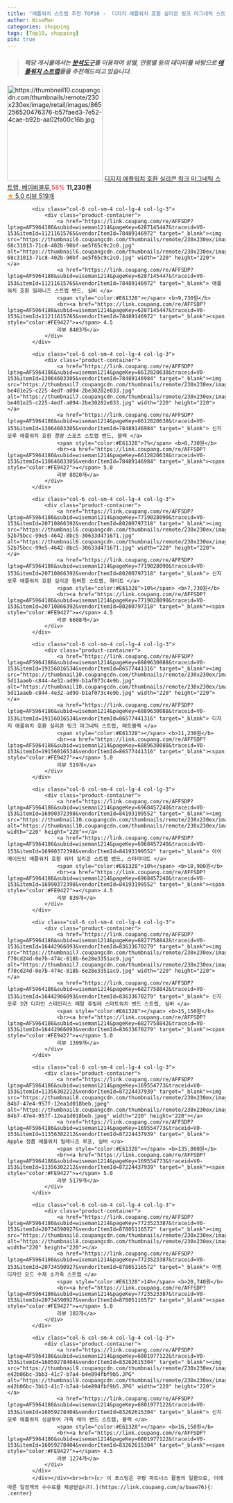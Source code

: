```yaml
---
title: "애플워치 스트랩 추천 TOP10 -  디지지 애플워치 호환 실리콘 링크 마그네틱 스트랩, 베이비블루 "
author: WiseMan
categories: shopping
tags: [Top10, shopping]
pin: true
---
```


> ##### 해당 게시물에서는 [**분석도구**](https://itemscout.io/)를 이용하여 **성별**, **연령별** 등의 데이터를 바탕으로 [**애플워치 스트랩**](https://link.coupang.com/a/baae76)들을 추천해드리고 있습니다.
<div class="container"><div class="row">
            <div class="col-6 col-sm-4 col-lg-4 col-lg-3">
                <div class="product-container">
                    <a href="https://link.coupang.com/re/AFFSDP?lptag=AF5964186&subid=wiseman1214&pageKey=6889630088&traceid=V0-153&itemId=18590155162&vendorItemId=86577441146" target="_blank"><img src="https://thumbnail10.coupangcdn.com/thumbnails/remote/230x230ex/image/retail/images/865256520476376-b57faed3-7e52-4cae-b92b-aa02fa00c16b.jpg" alt="https://thumbnail10.coupangcdn.com/thumbnails/remote/230x230ex/image/retail/images/865256520476376-b57faed3-7e52-4cae-b92b-aa02fa00c16b.jpg" width="220" height="220"></a>
                    <a href="https://link.coupang.com/re/AFFSDP?lptag=AF5964186&subid=wiseman1214&pageKey=6889630088&traceid=V0-153&itemId=18590155162&vendorItemId=86577441146" target="_blank"> 디지지 애플워치 호환 실리콘 링크 마그네틱 스트랩, 베이비블루 </a>
                    <span style="color:#E61328">58%</span> <b>11,230원</b>
                    <br><a href="https://link.coupang.com/re/AFFSDP?lptag=AF5964186&subid=wiseman1214&pageKey=6889630088&traceid=V0-153&itemId=18590155162&vendorItemId=86577441146" target="_blank"><span style="color:#FE9427">★</span> 5.0
                    리뷰 519개</a>
                </div>
            </div>
            
            <div class="col-6 col-sm-4 col-lg-4 col-lg-3">
                <div class="product-container">
                    <a href="https://link.coupang.com/re/AFFSDP?lptag=AF5964186&subid=wiseman1214&pageKey=6287145447&traceid=V0-153&itemId=11211615765&vendorItemId=78489146972" target="_blank"><img src="https://thumbnail6.coupangcdn.com/thumbnails/remote/230x230ex/image/retail/images/4101636973186519-68c31013-71c8-402b-90bf-ae5f65c9c2c0.jpg" alt="https://thumbnail6.coupangcdn.com/thumbnails/remote/230x230ex/image/retail/images/4101636973186519-68c31013-71c8-402b-90bf-ae5f65c9c2c0.jpg" width="220" height="220"></a>
                    <a href="https://link.coupang.com/re/AFFSDP?lptag=AF5964186&subid=wiseman1214&pageKey=6287145447&traceid=V0-153&itemId=11211615765&vendorItemId=78489146972" target="_blank"> 애플워치 호환 밀레니즈 스트랩 밴드, 실버 </a>
                    <span style="color:#E61328"></span> <b>9,730원</b>
                    <br><a href="https://link.coupang.com/re/AFFSDP?lptag=AF5964186&subid=wiseman1214&pageKey=6287145447&traceid=V0-153&itemId=11211615765&vendorItemId=78489146972" target="_blank"><span style="color:#FE9427">★</span> 4.5
                    리뷰 8483개</a>
                </div>
            </div>
            
            <div class="col-6 col-sm-4 col-lg-4 col-lg-3">
                <div class="product-container">
                    <a href="https://link.coupang.com/re/AFFSDP?lptag=AF5964186&subid=wiseman1214&pageKey=6612820638&traceid=V0-153&itemId=13064603305&vendorItemId=78489146984" target="_blank"><img src="https://thumbnail7.coupangcdn.com/thumbnails/remote/230x230ex/image/retail/images/1082301153070553-be401e25-c225-4edf-a094-2be30282e033.jpg" alt="https://thumbnail7.coupangcdn.com/thumbnails/remote/230x230ex/image/retail/images/1082301153070553-be401e25-c225-4edf-a094-2be30282e033.jpg" width="220" height="220"></a>
                    <a href="https://link.coupang.com/re/AFFSDP?lptag=AF5964186&subid=wiseman1214&pageKey=6612820638&traceid=V0-153&itemId=13064603305&vendorItemId=78489146984" target="_blank"> 신지모루 애플워치 호환 경량 스포츠 스트랩 밴드, 블랙 </a>
                    <span style="color:#E61328">7%</span> <b>8,730원</b>
                    <br><a href="https://link.coupang.com/re/AFFSDP?lptag=AF5964186&subid=wiseman1214&pageKey=6612820638&traceid=V0-153&itemId=13064603305&vendorItemId=78489146984" target="_blank"><span style="color:#FE9427">★</span> 5.0
                    리뷰 8020개</a>
                </div>
            </div>
            
            <div class="col-6 col-sm-4 col-lg-4 col-lg-3">
                <div class="product-container">
                    <a href="https://link.coupang.com/re/AFFSDP?lptag=AF5964186&subid=wiseman1214&pageKey=7719028090&traceid=V0-153&itemId=20710866392&vendorItemId=80200797318" target="_blank"><img src="https://thumbnail6.coupangcdn.com/thumbnails/remote/230x230ex/image/retail/images/5214363825713203-52b75bcc-99e5-4642-8bc5-30633d471671.jpg" alt="https://thumbnail6.coupangcdn.com/thumbnails/remote/230x230ex/image/retail/images/5214363825713203-52b75bcc-99e5-4642-8bc5-30633d471671.jpg" width="220" height="220"></a>
                    <a href="https://link.coupang.com/re/AFFSDP?lptag=AF5964186&subid=wiseman1214&pageKey=7719028090&traceid=V0-153&itemId=20710866392&vendorItemId=80200797318" target="_blank"> 신지모루 애플워치 호환 실리콘 원버튼 스트랩, 화이트 </a>
                    <span style="color:#E61328">10%</span> <b>7,730원</b>
                    <br><a href="https://link.coupang.com/re/AFFSDP?lptag=AF5964186&subid=wiseman1214&pageKey=7719028090&traceid=V0-153&itemId=20710866392&vendorItemId=80200797318" target="_blank"><span style="color:#FE9427">★</span> 4.5
                    리뷰 6608개</a>
                </div>
            </div>
            
            <div class="col-6 col-sm-4 col-lg-4 col-lg-3">
                <div class="product-container">
                    <a href="https://link.coupang.com/re/AFFSDP?lptag=AF5964186&subid=wiseman1214&pageKey=6889630088&traceid=V0-153&itemId=19156016534&vendorItemId=86577441316" target="_blank"><img src="https://thumbnail10.coupangcdn.com/thumbnails/remote/230x230ex/image/retail/images/3273188779244585-5d11aaeb-c844-4e32-ad99-b1af073c4e9b.jpg" alt="https://thumbnail10.coupangcdn.com/thumbnails/remote/230x230ex/image/retail/images/3273188779244585-5d11aaeb-c844-4e32-ad99-b1af073c4e9b.jpg" width="220" height="220"></a>
                    <a href="https://link.coupang.com/re/AFFSDP?lptag=AF5964186&subid=wiseman1214&pageKey=6889630088&traceid=V0-153&itemId=19156016534&vendorItemId=86577441316" target="_blank"> 디지지 애플워치 호환 실리콘 링크 마그네틱 스트랩, 매트블랙 </a>
                    <span style="color:#E61328"></span> <b>11,230원</b>
                    <br><a href="https://link.coupang.com/re/AFFSDP?lptag=AF5964186&subid=wiseman1214&pageKey=6889630088&traceid=V0-153&itemId=19156016534&vendorItemId=86577441316" target="_blank"><span style="color:#FE9427">★</span> 5.0
                    리뷰 519개</a>
                </div>
            </div>
            
            <div class="col-6 col-sm-4 col-lg-4 col-lg-3">
                <div class="product-container">
                    <a href="https://link.coupang.com/re/AFFSDP?lptag=AF5964186&subid=wiseman1214&pageKey=6968457240&traceid=V0-153&itemId=16990372398&vendorItemId=84193199552" target="_blank"><img src="https://thumbnail10.coupangcdn.com/thumbnails/remote/230x230ex/image/vendor_inventory/6c20/971df346d042ecf5843cade5074b569570337af3a0ee9dea481170f01c14.jpg" alt="https://thumbnail10.coupangcdn.com/thumbnails/remote/230x230ex/image/vendor_inventory/6c20/971df346d042ecf5843cade5074b569570337af3a0ee9dea481170f01c14.jpg" width="220" height="220"></a>
                    <a href="https://link.coupang.com/re/AFFSDP?lptag=AF5964186&subid=wiseman1214&pageKey=6968457240&traceid=V0-153&itemId=16990372398&vendorItemId=84193199552" target="_blank"> 아이메이드잇 애플워치 호환 워터 실리콘 스트랩 밴드, 스타라이트 </a>
                    <span style="color:#E61328">10%</span> <b>10,900원</b>
                    <br><a href="https://link.coupang.com/re/AFFSDP?lptag=AF5964186&subid=wiseman1214&pageKey=6968457240&traceid=V0-153&itemId=16990372398&vendorItemId=84193199552" target="_blank"><span style="color:#FE9427">★</span> 4.5
                    리뷰 839개</a>
                </div>
            </div>
            
            <div class="col-6 col-sm-4 col-lg-4 col-lg-3">
                <div class="product-container">
                    <a href="https://link.coupang.com/re/AFFSDP?lptag=AF5964186&subid=wiseman1214&pageKey=6827758842&traceid=V0-153&itemId=16442966093&vendorItemId=83633670279" target="_blank"><img src="https://thumbnail7.coupangcdn.com/thumbnails/remote/230x230ex/image/retail/images/8956877769961651-f70cd24d-0e7b-474c-818b-6e28e3351ac9.jpg" alt="https://thumbnail7.coupangcdn.com/thumbnails/remote/230x230ex/image/retail/images/8956877769961651-f70cd24d-0e7b-474c-818b-6e28e3351ac9.jpg" width="220" height="220"></a>
                    <a href="https://link.coupang.com/re/AFFSDP?lptag=AF5964186&subid=wiseman1214&pageKey=6827758842&traceid=V0-153&itemId=16442966093&vendorItemId=83633670279" target="_blank"> 신지모루 3연 디자인 스테인리스 메탈 쥬빌레 스마트워치 밴드 스트랩, 실버 </a>
                    <span style="color:#E61328"></span> <b>15,150원</b>
                    <br><a href="https://link.coupang.com/re/AFFSDP?lptag=AF5964186&subid=wiseman1214&pageKey=6827758842&traceid=V0-153&itemId=16442966093&vendorItemId=83633670279" target="_blank"><span style="color:#FE9427">★</span> 5.0
                    리뷰 1399개</a>
                </div>
            </div>
            
            <div class="col-6 col-sm-4 col-lg-4 col-lg-3">
                <div class="product-container">
                    <a href="https://link.coupang.com/re/AFFSDP?lptag=AF5964186&subid=wiseman1214&pageKey=169554773&traceid=V0-153&itemId=11356302212&vendorItemId=87224437939" target="_blank"><img src="https://thumbnail8.coupangcdn.com/thumbnails/remote/230x230ex/image/retail/images/2021/09/24/10/3/77defc9d-84b7-47e4-957f-12ea1d018beb.jpeg" alt="https://thumbnail8.coupangcdn.com/thumbnails/remote/230x230ex/image/retail/images/2021/09/24/10/3/77defc9d-84b7-47e4-957f-12ea1d018beb.jpeg" width="220" height="220"></a>
                    <a href="https://link.coupang.com/re/AFFSDP?lptag=AF5964186&subid=wiseman1214&pageKey=169554773&traceid=V0-153&itemId=11356302212&vendorItemId=87224437939" target="_blank"> Apple 정품 애플워치 밀레니즈 루프, 실버 </a>
                    <span style="color:#E61328"></span> <b>135,000원</b>
                    <br><a href="https://link.coupang.com/re/AFFSDP?lptag=AF5964186&subid=wiseman1214&pageKey=169554773&traceid=V0-153&itemId=11356302212&vendorItemId=87224437939" target="_blank"><span style="color:#FE9427">★</span> 5.0
                    리뷰 5179개</a>
                </div>
            </div>
            
            <div class="col-6 col-sm-4 col-lg-4 col-lg-3">
                <div class="product-container">
                    <a href="https://link.coupang.com/re/AFFSDP?lptag=AF5964186&subid=wiseman1214&pageKey=7723523387&traceid=V0-153&itemId=20734590927&vendorItemId=87805116572" target="_blank"><img src="https://thumbnail8.coupangcdn.com/thumbnails/remote/230x230ex/image/vendor_inventory/57f9/826ff3f2c36adf59e6d98fbdaf331a91caa010f956e2f8d54ff619a08a62.jpg" alt="https://thumbnail8.coupangcdn.com/thumbnails/remote/230x230ex/image/vendor_inventory/57f9/826ff3f2c36adf59e6d98fbdaf331a91caa010f956e2f8d54ff619a08a62.jpg" width="220" height="220"></a>
                    <a href="https://link.coupang.com/re/AFFSDP?lptag=AF5964186&subid=wiseman1214&pageKey=7723523387&traceid=V0-153&itemId=20734590927&vendorItemId=87805116572" target="_blank"> 어썸디자인 오드 수제 소가죽 스트랩 </a>
                    <span style="color:#E61328">14%</span> <b>20,740원</b>
                    <br><a href="https://link.coupang.com/re/AFFSDP?lptag=AF5964186&subid=wiseman1214&pageKey=7723523387&traceid=V0-153&itemId=20734590927&vendorItemId=87805116572" target="_blank"><span style="color:#FE9427">★</span> 5.0
                    리뷰 182개</a>
                </div>
            </div>
            
            <div class="col-6 col-sm-4 col-lg-4 col-lg-3">
                <div class="product-container">
                    <a href="https://link.coupang.com/re/AFFSDP?lptag=AF5964186&subid=wiseman1214&pageKey=6801977122&traceid=V0-153&itemId=16059278404&vendorItemId=83262615304" target="_blank"><img src="https://thumbnail9.coupangcdn.com/thumbnails/remote/230x230ex/image/retail/images/8520601356783933-e42b06bc-3bb3-41c7-b7a4-b4e894fbf9b5.JPG" alt="https://thumbnail9.coupangcdn.com/thumbnails/remote/230x230ex/image/retail/images/8520601356783933-e42b06bc-3bb3-41c7-b7a4-b4e894fbf9b5.JPG" width="220" height="220"></a>
                    <a href="https://link.coupang.com/re/AFFSDP?lptag=AF5964186&subid=wiseman1214&pageKey=6801977122&traceid=V0-153&itemId=16059278404&vendorItemId=83262615304" target="_blank"> 신지모루 애플워치 싱글투어 가죽 레더 밴드 스트랩, 블랙 </a>
                    <span style="color:#E61328"></span> <b>16,150원</b>
                    <br><a href="https://link.coupang.com/re/AFFSDP?lptag=AF5964186&subid=wiseman1214&pageKey=6801977122&traceid=V0-153&itemId=16059278404&vendorItemId=83262615304" target="_blank"><span style="color:#FE9427">★</span> 4.5
                    리뷰 1274개</a>
                </div>
            </div>
            </div></div><br><br>[👉 이 포스팅은 쿠팡 파트너스 활동의 일환으로, 이에 따른 일정액의 수수료를 제공받습니다.](https://link.coupang.com/a/baae76){: .center}
